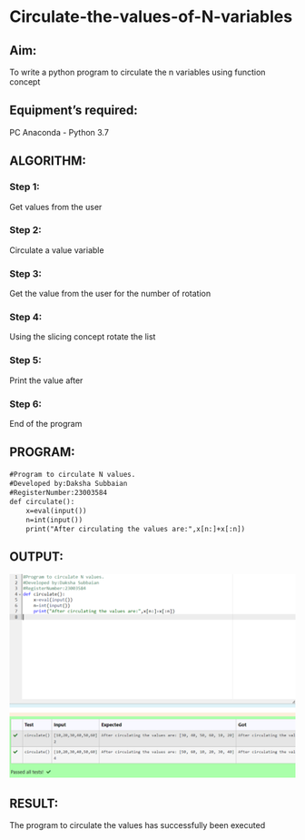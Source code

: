 # Circulate-the-values-of-N-variables
## Aim:
To write a python program to circulate the n variables using function concept
## Equipment’s required:
PC
Anaconda - Python 3.7
## ALGORITHM: 
### Step 1: 
Get values from the user
### Step 2: 
Circulate a value variable
### Step 3: 
Get the value from the user for the number of rotation
### Step 4: 
Using the slicing concept rotate the list

### Step 5: 
Print the value after
### Step 6:
End of the program
## PROGRAM:
```
#Program to circulate N values.
#Developed by:Daksha Subbaian
#RegisterNumber:23003584
def circulate():
    x=eval(input())
    n=int(input())
    print("After circulating the values are:",x[n:]+x[:n])
```

## OUTPUT:
![output](/output1b.png)


## RESULT:
The program to circulate the values has successfully been executed

